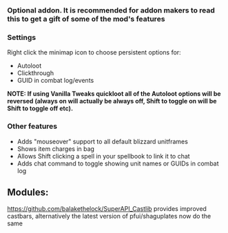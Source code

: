 ### Optional addon. It is recommended for addon makers to read this to get a gift of some of the mod's features

### Settings
Right click the minimap icon to choose persistent options for:
- Autoloot
- Clickthrough
- GUID in combat log/events

**NOTE: If using Vanilla Tweaks quickloot all of the Autoloot options will be reversed (always on will actually be always off, Shift to toggle on will be Shift to toggle off etc).**

### Other features
- Adds "mouseover" support to all default blizzard unitframes
- Shows item charges in bag
- Allows Shift clicking a spell in your spellbook to link it to chat
- Adds chat command to toggle showing unit names or GUIDs in combat log
  
## Modules:
https://github.com/balakethelock/SuperAPI_Castlib provides improved castbars, alternatively the latest version of pfui/shaguplates now do the same
